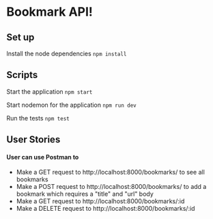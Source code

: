 # Bookmark API!

## Set up

Install the node dependencies `npm install`

## Scripts

Start the application `npm start`

Start nodemon for the application `npm run dev`

Run the tests `npm test`

## User Stories

#### User can use Postman to

- Make a GET request to http://localhost:8000/bookmarks/ to see all bookmarks
- Make a POST request to http://localhost:8000/bookmarks/ to add a bookmark which requires a "title" and "url" body
- Make a GET request to http://localhost:8000/bookmarks/:id
- Make a DELETE request to http://localhost:8000/bookmarks/:id
